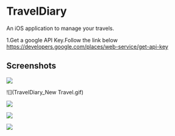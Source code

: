 # TravelDiary
An iOS application to manage your travels.

1.Get a google API Key.Follow the link below</br> 
https://developers.google.com/places/web-service/get-api-key


<h2>Screenshots</h2>

 ![](TravelDiary_Login.gif)</br>

 ![](TravelDiary_New Travel.gif)</br>

 ![](TravelDiary_Detail.gif)</br>

 ![](TravelDiary_Menu.gif)</br>

 ![](TravelDiary_Logout.gif)</br>

